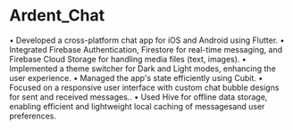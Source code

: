 # Ardent_Chat
• Developed a cross-platform chat app for iOS and Android using Flutter.
• Integrated Firebase Authentication, Firestore for real-time messaging, and Firebase Cloud Storage for handling media files
(text, images).
• Implemented a theme switcher for Dark and Light modes, enhancing the user experience.
• Managed the app's state efficiently using Cubit.
• Focused on a responsive user interface with custom chat bubble designs for sent and received messages..
• Used Hive for offline data storage, enabling efficient and lightweight local caching of messagesand user preferences.


